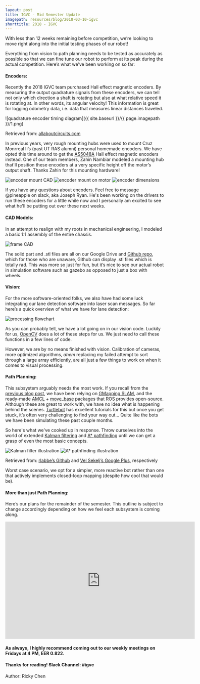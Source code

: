 ```yaml
---
layout: post
title: IGVC - Mid Semester Update
imagepath: resources/blog/2018-03-10-igvc
shorttitle: 2018 - IGVC
---
```


With less than 12 weeks remaining before competition, we’re looking to move right along into the initial testing phases of our robot!

Everything from vision to path planning needs to be tested as accurately as possible so that we can fine tune our robot to perform at its peak during the actual competition. Here’s what we’ve been working on so far:

#### Encoders:

Recently the 2018 IGVC team purchased Hall effect magnetic encoders. By measuring the output quadrature signals from these encoders, we can tell not only which direction a shaft is rotating but also at what relative speed it is rotating at. In other words, its angular velocity! This information is great for logging odometry data, i.e. data that measures linear distances traveled.

![quadrature encoder timing diagram]({{ site.baseurl }}/{{ page.imagepath }}/1.png)

Retrieved from: [allaboutcircuits.com](https://www.allaboutcircuits.com/projects/how-to-use-a-rotary-encoder-in-a-mcu-based-project/)

In previous years, very rough mounting hubs were used to mount Cruz Monrreal II’s (past UT RAS alumni) personal homemade encoders. We have opted this time around to get the [AS5048A](https://www.digikey.com/product-detail/en/ams/AS5048A-TS_EK_AB/AS5048A-AB-1.0-ND/3188612) Hall effect magnetic encoders instead. One of our team members, Zahin Nambiar modeled a mounting hub that'll position these encoders at a very specific height off the motor’s output shaft. Thanks Zahin for this mounting hardware!

<img alt="encoder mount CAD" src="{{ site.baseurl }}/{{ page.imagepath }}/2.png" style="max-width:40%">
<img alt="encoder mount on motor" src="{{ site.baseurl }}/{{ page.imagepath }}/3.png" style="max-width:40%">
<img alt="encoder dimensions" src="{{ site.baseurl }}/{{ page.imagepath }}/4.png" style="max-width:40%">

If you have any questions about encoders. Feel free to message @pineapple on slack, aka Joseph Ryan. He's been working on the drivers to run these encoders for a little while now and I personally am excited to see what he'll be putting out over these next weeks.

#### CAD Models:

In an attempt to realign with my roots in mechanical engineering, I modeled a basic 1:1 assembly of the entire chassis. 

<img alt="frame CAD" src="{{ site.baseurl }}/{{ page.imagepath }}/5.png" style="max-width:80%">

The solid part and .stl files are all on our Google Drive and [Github repo](https://github.com/ut-ras/IGVC2018), which for those who are unaware, Github can display .stl files which is totally rad. This was more so just for fun, but it’s nice to see our actual robot in simulation software such as gazebo as opposed to just a box with wheels.

#### Vision:

For the more software-oriented folks, we also have had some luck integrating our lane detection software into laser scan messages. So far here’s a quick overview of what we have for lane detection:

<img alt="processing flowchart" src="{{ site.baseurl }}/{{ page.imagepath }}/6.png" style="max-width:80%">

As you can probably tell, we have a lot going on in our vision code. Luckily for us, [OpenCV](https://opencv.org/) does a lot of these steps for us. We just need to call these functions in a few lines of code. 

However, we are by no means finished with vision. Calibration of cameras, more optimized algorithms, *ahem* replacing my failed attempt to sort through a large array efficiently, are all just a few things to work on when it comes to visual processing.

#### Path Planning:

This subsystem arguably needs the most work. If you recall from the [previous blog post](https://ras.ece.utexas.edu/2018/01/28/igvc.html), we have been relying on [GMapping SLAM](https://wiki.ros.org/gmapping), and the ready-made [AMCL](https://wiki.ros.org/amcl) + [move_base](https://wiki.ros.org/move_base) packages that ROS provides open-source. Although these are great to work with, we have no idea what is happening behind the scenes. [Turtlebot](https://wiki.ros.org/Robots/TurtleBot) has excellent tutorials for this but once you get stuck, it’s often very challenging to find your way out... Quite like the bots we have been simulating these past couple months.

So here's what we've cooked up in response. Throw ourselves into the world of extended [Kalman filtering](https://github.com/rlabbe/Kalman-and-Bayesian-Filters-in-Python) and [A* pathfinding](https://www.raywenderlich.com/4946/introduction-to-a-pathfinding) until we can get a grasp of even the most basic concepts. 

<img alt="Kalman filter illustration" src="{{ site.baseurl }}/{{ page.imagepath }}/7.gif" style="max-width:40%">
<img alt="A* pathfinding illustration" src="{{ site.baseurl }}/{{ page.imagepath }}/8.gif" style="max-width:40%">

Retrieved from: [rlabbe’s Github](https://github.com/rlabbe/Kalman-and-Bayesian-Filters-in-Python) and [Vel Sekelj’s Google Plus](https://plus.google.com/100663135211813370970/posts/95G3apum6uL), respectively

Worst case scenario, we opt for a simpler, more reactive bot rather than one that actively implements closed-loop mapping (despite how cool that would be).

#### More than just Path Planning:

Here’s our plans for the remainder of the semester. This outline is subject to change accordingly depending on how we feel each subsystem is coming along.  

<!--STATIC IMAGE BACKUP: ![IGVC Gantt chart]({{ site.baseurl }}/{{ page.imagepath }}/9.png)-->

<iframe width="600" height="371" seamless frameborder="0" scrolling="no" src="https://docs.google.com/spreadsheets/d/e/2PACX-1vTtbJxRSBO5_7P-WqE2bVoajYGpzOm5331B33F_iXyom4yLd4k-TqolfKCcZkAZTeViovBOttMZu5a9/pubchart?oid=1826216223&amp;format=interactive"></iframe>

#### As always, I highly recommend coming out to our weekly meetings on Fridays at 4 PM, EER 0.822.
#### Thanks for reading! Slack Channel: #igvc

Author: Ricky Chen
